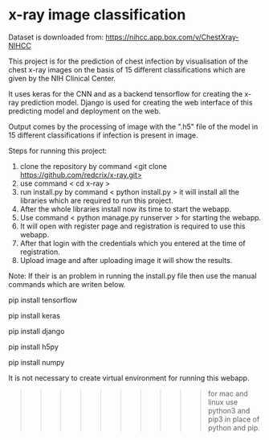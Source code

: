 # x-ray image classification

Dataset is downloaded from: https://nihcc.app.box.com/v/ChestXray-NIHCC

This project is for the prediction of chest infection by visualisation of the chest x-ray images on the basis of 15 different classifications which are given by the NIH Clinical Center.

It uses keras for the CNN and as a backend tensorflow for creating the x-ray prediction model. 
Django is used for creating the web interface of this predicting model and deployment on the web.

Output comes by the processing of image with the ".h5" file of the model in 15 different classifications if infection is present in image.

Steps for running this project:
1. clone the repository by command <git clone https://github.com/redcrix/x-ray.git>
2. use command < cd x-ray >
3. run install.py by command < python install.py > it will install all the libraries which are required to run this project.
4. After the whole libraries install now its time to start the webapp.
5. Use command < python manage.py runserver > for starting the webapp.
6. It will open with register page and registration is required to use this webapp.
7. After that login with the credentials which you entered at the time of registration.
8. Upload image and after uploading image it will show the results.

Note:
If their is an problem in running the install.py file then use the manual commands which are writen below.

pip install tensorflow

pip install keras

pip install django

pip install h5py

pip install numpy


It is not necessary to create virtual environment for running this webapp.



>>>>>>>>>>for mac and linux use python3 and pip3 in place of python and pip.
